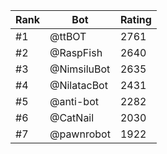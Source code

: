 Rank|Bot|Rating
---|---|---
#1|@ttBOT|2761
#2|@RaspFish|2640
#3|@NimsiluBot|2635
#4|@NilatacBot|2431
#5|@anti-bot|2282
#6|@CatNail|2030
#7|@pawnrobot|1922
